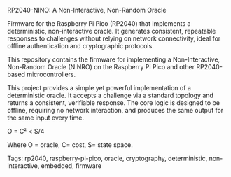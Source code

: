 RP2040-NINO: A Non-Interactive, Non-Random Oracle

Firmware for the Raspberry Pi Pico (RP2040) that implements a deterministic, non-interactive oracle. It generates consistent, repeatable responses to challenges without relying on network connectivity, ideal for offline authentication and cryptographic protocols.

This repository contains the firmware for implementing a Non-Interactive, Non-Random Oracle (NINRO) on the Raspberry Pi Pico and other RP2040-based microcontrollers.

This project provides a simple yet powerful implementation of a deterministic oracle. It accepts a challenge via a standard topology and returns a consistent, verifiable response. The core logic is designed to be offline, requiring no network interaction, and produces the same output for the same input every time.


O = C² < S/4

Where O = oracle, C= cost, S= state space.


Tags: rp2040, raspberry-pi-pico, oracle, cryptography, deterministic, non-interactive, embedded, firmware
